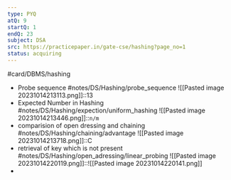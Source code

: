```yaml
---
type: PYQ
atQ: 9
startQ: 1
endQ: 23
subject: DSA
src: https://practicepaper.in/gate-cse/hashing?page_no=1
status: acquiring
---
```

#card/DBMS/hashing  
- Probe sequence #notes/DS/Hashing/probe_sequence ![[Pasted image 20231014213113.png]]::13 <!--SR:!2023-11-18,16,290-->
- Expected Number in Hashing #notes/DS/Hashing/expection/uniform_hashing ![[Pasted image 20231014213446.png]]::`n/m` <!--SR:!2023-11-17,15,290-->
- comparision of open dressing and chaining #notes/DS/Hashing/chaining/advantage ![[Pasted image 20231014213718.png]]::C <!--SR:!2023-11-18,16,290-->
- retrieval of key which is not present #notes/DS/Hashing/open_adressing/linear_probing ![[Pasted image 20231014220119.png]]::![[Pasted image 20231014220141.png]] <!--SR:!2023-11-15,13,270-->
- 